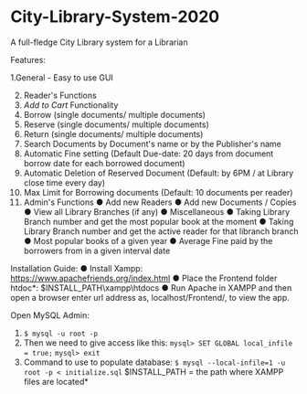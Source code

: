 <h1 text-align="center">City-Library-System-2020</h1>
<p>A full-fledge City Library system for a Librarian</p>

Features:

1.General - Easy to use GUI

2. Reader's Functions
      <li><em>Add to Cart</em> Functionality</li>
      <li>Borrow (single documents/ multiple documents)</li>
      <li>Reserve (single documents/ multiple documents)</li>
      <li>Return (single documents/ multiple documents)</li>
      <li>Search Documents by Document's name or by the Publisher's name </li>
      <li>Automatic Fine setting (Default Due-date: 20 days from document borrow date for each borrowed document)</li>
      <li>Automatic Deletion of Reserved Document (Default: by 6PM / at Library close time every day)</li>
      <li>Max Limit for Borrowing documents (Default: 10 documents per reader)</li>
3. Admin's Functions
 ● Add new Readers
 ● Add new Documents / Copies
 ● View all Library Branches (if any)
 ● Miscellaneous
 ● Taking Library Branch number and get the most popular book at the moment
 ● Taking Library Branch number and get the active reader for that libranch branch
 ● Most popular books of a given year
 ● Average Fine paid by the borrowers from in a given interval date

Installation Guide:
 ● Install Xampp: https://www.apachefriends.org/index.html
 ● Place the Frontend folder htdoc*: $INSTALL_PATH\xampp\htdocs
 ● Run Apache in XAMPP and then open a browser enter url address as,
   localhost/Frontend/, to view the app.

Open MySQL Admin:
1. `$ mysql -u root -p`
2. Then we need to give access like this:
   `mysql> SET GLOBAL local_infile = true;`
   `mysql> exit`
3. Command to use to populate database:
   `$ mysql --local-infile=1 -u root -p < initialize.sql`
$INSTALL_PATH = the path where XAMPP files are located*
